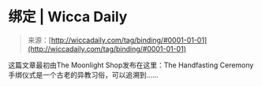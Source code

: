 <!--yml

分类：未分类

日期：2024年06月12日 18:25:47

-->

# 绑定 | Wicca Daily

> 来源：[http://wiccadaily.com/tag/binding/#0001-01-01](http://wiccadaily.com/tag/binding/#0001-01-01)

这篇文章最初由The Moonlight Shop发布在这里：The Handfasting Ceremony  手绑仪式是一个古老的异教习俗，可以追溯到……
